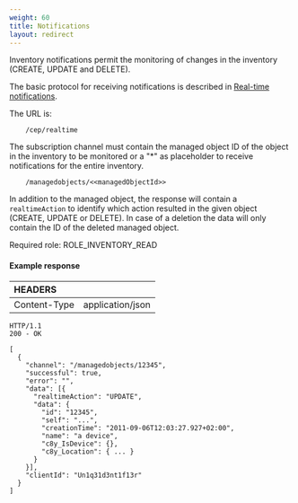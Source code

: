 ```yaml
---
weight: 60
title: Notifications
layout: redirect
---
```


Inventory notifications permit the monitoring of changes in the inventory (CREATE, UPDATE and DELETE).

The basic protocol for receiving notifications is described in [Real-time notifications](/reference/real-time-notifications). 

The URL is:

```http
    /cep/realtime
```

The subscription channel must contain the managed object ID of the object in the inventory to be monitored or a "*" as placeholder to receive notifications for the entire inventory.

```http
    /managedobjects/<<managedObjectId>>
```

In addition to the managed object, the response will  contain a `realtimeAction` to identify which action resulted in the given object (CREATE, UPDATE or DELETE). In case of a deletion the data will only contain the ID of the deleted managed object.

Required role: ROLE\_INVENTORY\_READ

#### Example response

|HEADERS||
|:---|:---|
|Content-Type|application/json

```http
HTTP/1.1 
200 - OK

[
  {
    "channel": "/managedobjects/12345",
    "successful": true,
    "error": "",
    "data": [{
      "realtimeAction": "UPDATE",
      "data": {
        "id": "12345",
        "self": "...",
        "creationTime": "2011-09-06T12:03:27.927+02:00",
        "name": "a device",
        "c8y_IsDevice": {},
        "c8y_Location": { ... }
      }
    }],
    "clientId": "Un1q31d3nt1f13r"
  }
]
```


